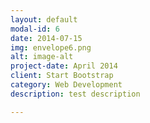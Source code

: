 ```yaml
---
layout: default
modal-id: 6
date: 2014-07-15
img: envelope6.png
alt: image-alt
project-date: April 2014
client: Start Bootstrap
category: Web Development
description: test description

---
```

